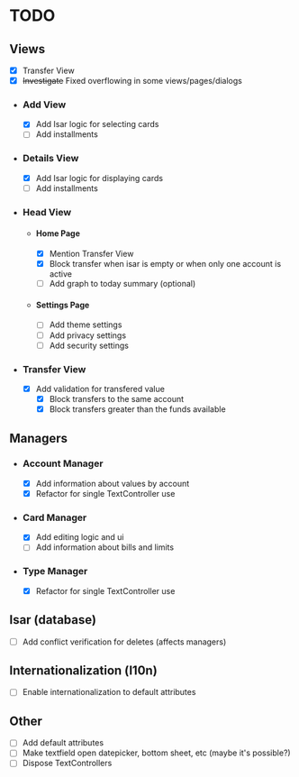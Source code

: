 # TODO

## Views
- [x] Transfer View
- [x] ~~Investigate~~ Fixed overflowing in some views/pages/dialogs 

- ### Add View
    - [x] Add Isar logic for selecting cards
    - [ ] Add installments

- ### Details View
    - [x] Add Isar logic for displaying cards
    - [ ] Add installments

- ### Head View

    - #### Home Page
        - [x] Mention Transfer View
        - [x] Block transfer when isar is empty or when only one account is active
        - [ ] Add graph to today summary (optional)

    - #### Settings Page
        - [ ] Add theme settings
        - [ ] Add privacy settings
        - [ ] Add security settings
        
- ### Transfer View
    - [x] Add validation for transfered value
        - [x] Block transfers to the same account
        - [x] Block transfers greater than the funds available

## Managers

- ### Account Manager
    - [x] Add information about values by account
    - [x] Refactor for single TextController use

- ### Card Manager
    - [x] Add editing logic and ui
    - [ ] Add information about bills and limits

- ### Type Manager
    - [x] Refactor for single TextController use

## Isar (database)
- [ ] Add conflict verification for deletes (affects managers)

## Internationalization (l10n)
- [ ] Enable internationalization to default attributes

## Other
- [ ] Add default attributes
- [ ] Make textfield open datepicker, bottom sheet, etc (maybe it's possible?)
- [ ] Dispose TextControllers
